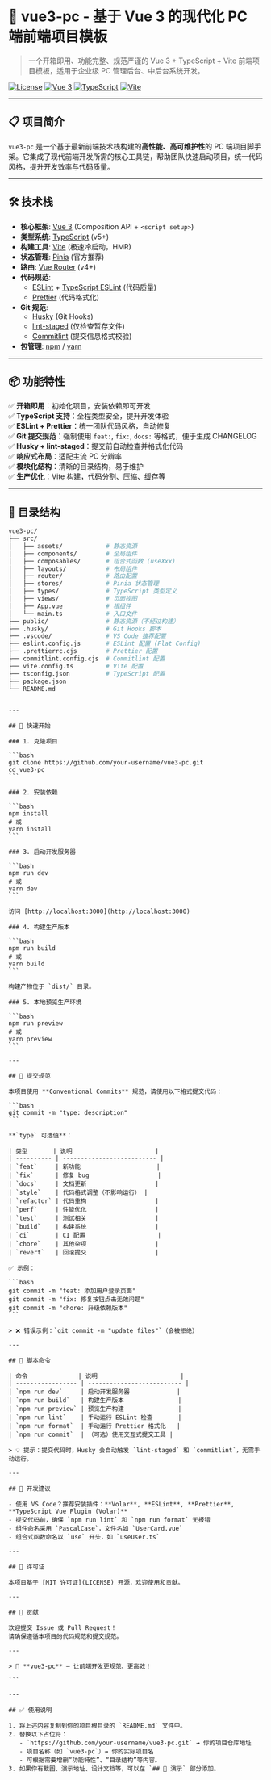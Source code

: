 # 🚀 vue3-pc - 基于 Vue 3 的现代化 PC 端前端项目模板

> 一个开箱即用、功能完整、规范严谨的 Vue 3 + TypeScript + Vite 前端项目模板，适用于企业级 PC 管理后台、中后台系统开发。

[![License](https://img.shields.io/badge/license-MIT-blue.svg)](LICENSE)
[![Vue 3](https://img.shields.io/badge/Vue-3.x-green)](https://vuejs.org)
[![TypeScript](https://img.shields.io/badge/TypeScript-5.x-blue)](https://www.typescriptlang.org/)
[![Vite](https://img.shields.io/badge/Vite-5.x-purple)](https://vitejs.dev)

---

## 📋 项目简介

`vue3-pc` 是一个基于最新前端技术栈构建的**高性能、高可维护性**的 PC 端项目脚手架。它集成了现代前端开发所需的核心工具链，帮助团队快速启动项目，统一代码风格，提升开发效率与代码质量。

---

## 🛠️ 技术栈

- **核心框架**: [Vue 3](https://vuejs.org) (Composition API + `<script setup>`)
- **类型系统**: [TypeScript](https://www.typescriptlang.org/) (v5+)
- **构建工具**: [Vite](https://vitejs.dev) (极速冷启动，HMR)
- **状态管理**: [Pinia](https://pinia.vuejs.org) (官方推荐)
- **路由**: [Vue Router](https://router.vuejs.org) (v4+)
- **代码规范**:
  - [ESLint](https://eslint.org) + [TypeScript ESLint](https://typescript-eslint.io) (代码质量)
  - [Prettier](https://prettier.io) (代码格式化)
- **Git 规范**:
  - [Husky](https://typicode.github.io/husky) (Git Hooks)
  - [lint-staged](https://github.com/okonet/lint-staged) (仅检查暂存文件)
  - [Commitlint](https://commitlint.js.org) (提交信息格式校验)
- **包管理**: [npm](https://www.npmjs.com/) / [yarn](https://yarnpkg.com/)

---

## 📦 功能特性

✅ **开箱即用**：初始化项目，安装依赖即可开发  
✅ **TypeScript 支持**：全程类型安全，提升开发体验  
✅ **ESLint + Prettier**：统一团队代码风格，自动修复  
✅ **Git 提交规范**：强制使用 `feat:`, `fix:`, `docs:` 等格式，便于生成 CHANGELOG  
✅ **Husky + lint-staged**：提交前自动检查并格式化代码  
✅ **响应式布局**：适配主流 PC 分辨率  
✅ **模块化结构**：清晰的目录结构，易于维护  
✅ **生产优化**：Vite 构建，代码分割、压缩、缓存等

---

## 📁 目录结构

```bash
vue3-pc/
├── src/
│   ├── assets/            # 静态资源
│   ├── components/        # 全局组件
│   ├── composables/       # 组合式函数 (useXxx)
│   ├── layouts/           # 布局组件
│   ├── router/            # 路由配置
│   ├── stores/            # Pinia 状态管理
│   ├── types/             # TypeScript 类型定义
│   ├── views/             # 页面视图
│   ├── App.vue            # 根组件
│   └── main.ts            # 入口文件
├── public/                # 静态资源（不经过构建）
├── .husky/                # Git Hooks 脚本
├── .vscode/               # VS Code 推荐配置
├── eslint.config.js       # ESLint 配置 (Flat Config)
├── .prettierrc.cjs        # Prettier 配置
├── commitlint.config.cjs  # Commitlint 配置
├── vite.config.ts         # Vite 配置
├── tsconfig.json          # TypeScript 配置
├── package.json
└── README.md
```

````

---

## 🚀 快速开始

### 1. 克隆项目

```bash
git clone https://github.com/your-username/vue3-pc.git
cd vue3-pc
```

### 2. 安装依赖

```bash
npm install
# 或
yarn install
```

### 3. 启动开发服务器

```bash
npm run dev
# 或
yarn dev
```

访问 [http://localhost:3000](http://localhost:3000)

### 4. 构建生产版本

```bash
npm run build
# 或
yarn build
```

构建产物位于 `dist/` 目录。

### 5. 本地预览生产环境

```bash
npm run preview
# 或
yarn preview
```

---

## 📝 提交规范

本项目使用 **Conventional Commits** 规范，请使用以下格式提交代码：

```bash
git commit -m "type: description"
```

**`type` 可选值**：

| 类型       | 说明                       |
| ---------- | -------------------------- |
| `feat`     | 新功能                     |
| `fix`      | 修复 bug                   |
| `docs`     | 文档更新                   |
| `style`    | 代码格式调整（不影响运行） |
| `refactor` | 代码重构                   |
| `perf`     | 性能优化                   |
| `test`     | 测试相关                   |
| `build`    | 构建系统                   |
| `ci`       | CI 配置                    |
| `chore`    | 其他杂项                   |
| `revert`   | 回滚提交                   |

✅ 示例：

```bash
git commit -m "feat: 添加用户登录页面"
git commit -m "fix: 修复按钮点击无效问题"
git commit -m "chore: 升级依赖版本"
```

> ❌ 错误示例：`git commit -m "update files"`（会被拒绝）

---

## 🧪 脚本命令

| 命令              | 说明                       |
| ----------------- | -------------------------- |
| `npm run dev`     | 启动开发服务器             |
| `npm run build`   | 构建生产版本               |
| `npm run preview` | 预览生产构建               |
| `npm run lint`    | 手动运行 ESLint 检查       |
| `npm run format`  | 手动运行 Prettier 格式化   |
| `npm run commit`  | （可选）使用交互式提交工具 |

> 💡 提示：提交代码时，Husky 会自动触发 `lint-staged` 和 `commitlint`，无需手动运行。

---

## 🧰 开发建议

- 使用 VS Code？推荐安装插件：**Volar**, **ESLint**, **Prettier**, **TypeScript Vue Plugin (Volar)**
- 提交代码前，确保 `npm run lint` 和 `npm run format` 无报错
- 组件命名采用 `PascalCase`，文件名如 `UserCard.vue`
- 组合式函数命名以 `use` 开头，如 `useUser.ts`

---

## 📄 许可证

本项目基于 [MIT 许可证](LICENSE) 开源，欢迎使用和贡献。

---

## 🙌 贡献

欢迎提交 Issue 或 Pull Request！
请确保遵循本项目的代码规范和提交规范。

---

> 🌟 **vue3-pc** — 让前端开发更规范、更高效！

```

---

## ✅ 使用说明

1. 将上述内容复制到你的项目根目录的 `README.md` 文件中。
2. 替换以下占位符：
   - `https://github.com/your-username/vue3-pc.git` → 你的项目仓库地址
   - 项目名称（如 `vue3-pc`）→ 你的实际项目名
   - 可根据需要增删“功能特性”、“目录结构”等内容。
3. 如果你有截图、演示地址、设计文档等，可以在 `## 📄 演示` 部分添加。
````

